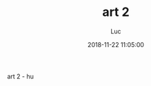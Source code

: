 ﻿---
layout: post
title: art 2
date: 2018-11-22  11:05:00
category: Dev
author: Luc
lang: hu
ref: art2
tags: experiment
---
art 2 - hu